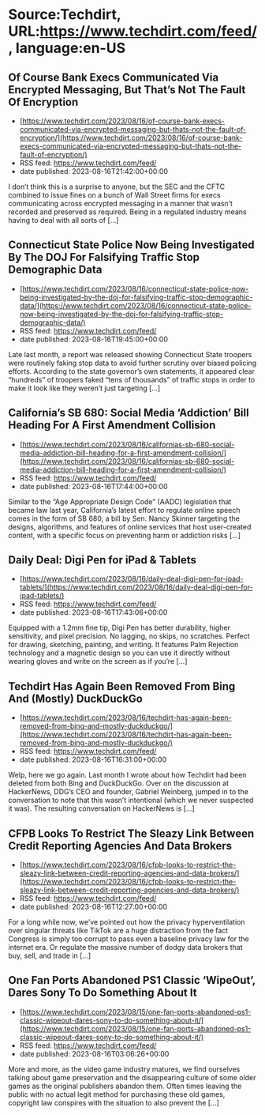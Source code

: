 # Source:Techdirt, URL:https://www.techdirt.com/feed/, language:en-US

## Of Course Bank Execs Communicated Via Encrypted Messaging, But That’s Not The Fault Of Encryption
 - [https://www.techdirt.com/2023/08/16/of-course-bank-execs-communicated-via-encrypted-messaging-but-thats-not-the-fault-of-encryption/](https://www.techdirt.com/2023/08/16/of-course-bank-execs-communicated-via-encrypted-messaging-but-thats-not-the-fault-of-encryption/)
 - RSS feed: https://www.techdirt.com/feed/
 - date published: 2023-08-16T21:42:00+00:00

I don’t think this is a surprise to anyone, but the SEC and the CFTC combined to issue fines on a bunch of Wall Street firms for execs communicating across encrypted messaging in a manner that wasn’t recorded and preserved as required. Being in a regulated industry means having to deal with all sorts of [&#8230;]

## Connecticut State Police Now Being Investigated By The DOJ For Falsifying Traffic Stop Demographic Data
 - [https://www.techdirt.com/2023/08/16/connecticut-state-police-now-being-investigated-by-the-doj-for-falsifying-traffic-stop-demographic-data/](https://www.techdirt.com/2023/08/16/connecticut-state-police-now-being-investigated-by-the-doj-for-falsifying-traffic-stop-demographic-data/)
 - RSS feed: https://www.techdirt.com/feed/
 - date published: 2023-08-16T19:45:00+00:00

Late last month, a report was released showing Connecticut State troopers were routinely faking stop data to avoid further scrutiny over biased policing efforts. According to the state governor&#8217;s own statements, it appeared clear &#8220;hundreds&#8221; of troopers faked &#8220;tens of thousands&#8221; of traffic stops in order to make it look like they weren&#8217;t just targeting [&#8230;]

## California’s SB 680: Social Media ‘Addiction’ Bill Heading For A First Amendment Collision
 - [https://www.techdirt.com/2023/08/16/californias-sb-680-social-media-addiction-bill-heading-for-a-first-amendment-collision/](https://www.techdirt.com/2023/08/16/californias-sb-680-social-media-addiction-bill-heading-for-a-first-amendment-collision/)
 - RSS feed: https://www.techdirt.com/feed/
 - date published: 2023-08-16T17:44:00+00:00

Similar to the “Age Appropriate Design Code” (AADC) legislation that became law last year,&#160;California’s latest effort to regulate online speech comes in the form of&#160;SB 680, a bill by Sen. Nancy Skinner targeting the designs, algorithms, and features of online services that host user-created content, with a specific focus on preventing harm or addiction risks [&#8230;]

## Daily Deal: Digi Pen for iPad & Tablets
 - [https://www.techdirt.com/2023/08/16/daily-deal-digi-pen-for-ipad-tablets/](https://www.techdirt.com/2023/08/16/daily-deal-digi-pen-for-ipad-tablets/)
 - RSS feed: https://www.techdirt.com/feed/
 - date published: 2023-08-16T17:43:06+00:00

Equipped with a 1.2mm fine tip, Digi Pen has better durability, higher sensitivity, and pixel precision. No lagging, no skips, no scratches. Perfect for drawing, sketching, painting, and writing. It features Palm Rejection technology and a magnetic design so you can use it directly without wearing gloves and write on the screen as if you&#8217;re [&#8230;]

## Techdirt Has Again Been Removed From Bing And (Mostly) DuckDuckGo
 - [https://www.techdirt.com/2023/08/16/techdirt-has-again-been-removed-from-bing-and-mostly-duckduckgo/](https://www.techdirt.com/2023/08/16/techdirt-has-again-been-removed-from-bing-and-mostly-duckduckgo/)
 - RSS feed: https://www.techdirt.com/feed/
 - date published: 2023-08-16T16:31:00+00:00

Welp, here we go again. Last month I wrote about how Techdirt had been deleted from both Bing and DuckDuckGo. Over on the discussion at HackerNews, DDG’s CEO and founder, Gabriel Weinberg, jumped in to the conversation to note that this wasn’t intentional (which we never suspected it was). The resulting conversation on HackerNews is [&#8230;]

## CFPB Looks To Restrict The Sleazy Link Between Credit Reporting Agencies And Data Brokers
 - [https://www.techdirt.com/2023/08/16/cfpb-looks-to-restrict-the-sleazy-link-between-credit-reporting-agencies-and-data-brokers/](https://www.techdirt.com/2023/08/16/cfpb-looks-to-restrict-the-sleazy-link-between-credit-reporting-agencies-and-data-brokers/)
 - RSS feed: https://www.techdirt.com/feed/
 - date published: 2023-08-16T12:27:00+00:00

For a long while now, we&#8217;ve pointed out how the privacy hyperventilation over singular threats like TikTok are a huge distraction from the fact Congress is simply too corrupt to pass even a baseline privacy law for the internet era. Or regulate the massive number of dodgy data brokers that buy, sell, and trade in [&#8230;]

## One Fan Ports Abandoned PS1 Classic ‘WipeOut’, Dares Sony To Do Something About It
 - [https://www.techdirt.com/2023/08/15/one-fan-ports-abandoned-ps1-classic-wipeout-dares-sony-to-do-something-about-it/](https://www.techdirt.com/2023/08/15/one-fan-ports-abandoned-ps1-classic-wipeout-dares-sony-to-do-something-about-it/)
 - RSS feed: https://www.techdirt.com/feed/
 - date published: 2023-08-16T03:06:26+00:00

More and more, as the video game industry matures, we find ourselves talking about game preservation and the disappearing culture of some older games as the original publishers abandon them. Often times leaving the public with no actual legit method for purchasing these old games, copyright law conspires with the situation to also prevent the [&#8230;]

